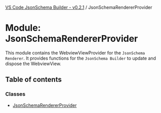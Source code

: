 [VS Code JsonSchema Builder - v0.2.1](../documentation.md) / JsonSchemaRendererProvider

# Module: JsonSchemaRendererProvider

This module contains the WebviewViewProvider for the `JsonSchema Renderer`.
It provides functions for the `JsonSchema Builder` to update and dispose the WebviewView.

## Table of contents

### Classes

- [JsonSchemaRendererProvider](../classes/JsonSchemaRendererProvider.JsonSchemaRendererProvider.md)

